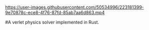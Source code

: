 https://user-images.githubusercontent.com/50534996/223181399-9e70878c-ece8-4f76-87fd-85ab7aa6d863.mp4


#A verlet physics solver implemented in Rust.
